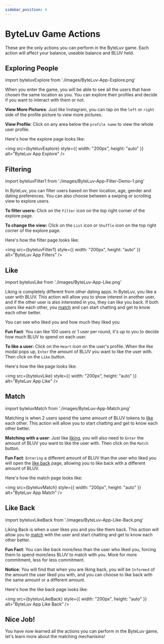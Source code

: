```yaml
---
sidebar_position: 4
---
```


# ByteLuv Game Actions

These are the only actions you can perform in the ByteLuv game. Each action will affect your balance, useable balance and BLUV held.

## Exploring People
import byteluvExplore from './images/ByteLuv-App-Explore.png'

When you enter the game, you will be able to see all the users that have chosen the same location as you. You can explore their profiles and decide if you want to interact with them or not.

**View More Pictures**: Just like Instagram, you can tap on the `left` or `right` side of the profile picture to view more pictures.

**View Profile**: Click on any area below the `profile name` to view the whole user profile.

Here's how the explore page looks like:

<img src={byteluvExplore} style={{ width: "200px", height: "auto" }} alt="ByteLuv App Explore" />


## Filtering
import byteluvFilter1 from './images/ByteLuv-App-Filter-Demo-1.png'

In ByteLuv, you can filter users based on their location, age, gender and dating preferences. You can also choose between a swiping or scrolling view to explore users.

**To filter users:** Click on the `Filter` icon on the top right corner of the explore page.

**To change the view:** Click on the `List` icon or `Shuffle` icon on the top right corner of the explore page.

Here's how the filter page looks like:

<img src={byteluvFilter1} style={{ width: "200px", height: "auto" }} alt="ByteLuv App Filters" />



## Like
import byteluvLike from './images/ByteLuv-App-Like.png'

Liking is completely different from other dating apps. In ByteLuv, you like a user with BLUV. This action will allow you to show interest in another user, and if the other user is also interested in you, they can like you back. If both users like each other, you [match](#match) and can start chatting and get to know each other better. 

You can see who liked you and how much they liked you

**Fun Fact**: You can like 100 users or 1 user per round, it's up to you to decide how much BLUV to spend on each user.

**To like a user:** Click on the `Heart` icon on the user's profile. When the like modal pops up, `Enter` the amount of BLUV you want to like the user with. Then click on the `Like` button.

Here's how the like page looks like:

<img src={byteluvLike} style={{ width: "200px", height: "auto" }} alt="ByteLuv App Like" />

## Match
import byteluvMatch from './images/ByteLuv-App-Match.png'

Matching is when 2 users spend the same amount of BLUV tokens to [like](#like) each other. This action will allow you to start chatting and get to know each other better.

**Matching with a user**: Just like [liking](#like), you will also need to `Enter` the amount of BLUV you want to like the user with. Then click on the `Match` button.

**Fun Fact**: `Entering` a different amount of BLUV than the user who liked you will open the [like back](#like-back) page, allowing you to like back with a different amount of BLUV.

Here's how the match page looks like:

<img src={byteluvMatch} style={{ width: "200px", height: "auto" }} alt="ByteLuv App Match" />


## Like Back
import byteluvLikeBack from './images/ByteLuv-App-Like-Back.png'

Liking Back is when a user likes you and you like them back. This action will allow you to [match](#match) with the user and start chatting and get to know each other better. 

**Fun Fact**: You can like back more/less than the user who liked you, forcing them to spend more/less BLUV to match with you. More for more commitment, less for less commitment.

**Notice**: You will find that when you are liking back, you will be `Informed` of the amount the user liked you with, and you can choose to like back with the same amount or a different amount.

Here's how the like back page looks like:

<img src={byteluvLikeBack} style={{ width: "200px", height: "auto" }} alt="ByteLuv App Like Back" />

## Nice Job!

You have now learned all the actions you can perform in the ByteLuv game, let's learn more about the matching mechanisms!

<!-- ## Stake

`Staking` is the process of committing a certain amount of \$BLUV tokens to another user, from your **[stash](./terminologies-of-byteluv#stash)**. This action will allow you to show interest in another user, and if the other user is also interested in you, they can stake on you as well. If both users stake on each other, they can start chatting and get to know each other better.
    - Users need to set a minimum amount of \$BLUV tokens for other users to stake on them.
    - Users can see who staked on them and how much they staked.

:::danger
There is a 5% chance the tokens you spend staking will be lost, think carefully, is he/she the one? Is it worth the risk?
:::

## Soft Eliminate

`Soft Eliminating` is the process of committing a certain amount of \$BLUV tokens to another user, from your **[stash](./terminologies-of-byteluv#stash)**. This action will allow you to keep the user's profile brought forward to the next round of the game, but you will not be able to interact with them this round.
    - Users need to **[freeze](./terminologies-of-byteluv#freeze)** 1 \$BLUV token to soft eliminate another user.

## Eliminate

Just ignore the user, like they never existed. This action will remove the user's profile from your list of users to interact with in the current round of the game.
    - Users can eliminate a user without freezing any \$BLUV tokens. -->